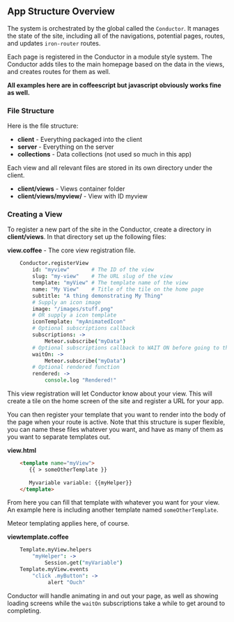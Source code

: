 ## App Structure Overview

The system is orchestrated by the global called the `Conductor`. It manages the state of the site, including all of the navigations, potential pages, routes, and updates `iron-router` routes.

Each page is registered in the Conductor in a module style system. The Conductor adds tiles to the main homepage based on the data in the views, and creates routes for them as well.

**All examples here are in coffeescript but javascript obviously works fine as well.**


### File Structure

Here is the file structure:

- **client** - Everything packaged into the client
- **server** - Everything on the server
- **collections** - Data collections (not used so much in this app)

Each view and all relevant files are stored in its own directory under the client.

- **client/views** - Views container folder
- **client/views/myview/** - View with ID myview


### Creating a View

To register a new part of the site in the Conductor, create a directory in **client/views**. In that directory set up the following files:

**view.coffee** - The core view registration file.

```coffee
    Conductor.registerView
        id: "myview"       # The ID of the view
        slug: "my-view"    # The URL slug of the view
        template: "myView" # The template name of the view
        name: "My View"    # Title of the tile on the home page
        subtitle: "A thing demonstrating My Thing"
        # Supply an icon image
        image: "/images/stuff.png"
        # OR supply a icon template
        iconTemplate: "myAnimatedIcon"
        # Optional subscriptions callback
        subscriptions: ->
            Meteor.subscribe("myData")
        # Optional subscriptions callback to WAIT ON before going to the page.
        waitOn: ->
            Meteor.subscribe("myData")
        # Optional rendered function
        rendered: ->
            console.log "Rendered!"
```

This view registration will let Conductor know about your view. This will create a tile on the home screen of the site and register a URL for your app. 

You can then register your template that you want to render into the body of the page when your route is active. Note that this structure is super flexible, you can name these files whatever you want, and have as many of them as you want to separate templates out.

**view.html**

```html
    <template name="myView">
       {{ > someOtherTemplate }}
       
       Myvariable variable: {{myHelper}}
    </template>
```
    
From here you can fill that template with whatever you want for your view. An example here is including another template named `someOtherTemplate`.

Meteor templating applies here, of course.

**viewtemplate.coffee**

```coffee
    Template.myView.helpers
        "myHelper": ->
            Session.get("myVariable")
    Template.myView.events
        "click .myButton": ->
             alert "Ouch"
```

Conductor will handle animating in and out your page, as well as showing loading screens while the `waitOn` subscriptions take a while to get around to completing.
